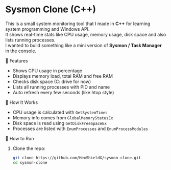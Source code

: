 # Sysmon Clone (C++)

This is a small system monitoring tool that I made in **C++** for learning system programming and Windows API.  
It shows real-time stats like CPU usage, memory usage, disk space and also lists running processes.  
I wanted to build something like a mini version of **Sysmon / Task Manager** in the console.

🔹 Features
- Shows CPU usage in percentage  
- Displays memory load, total RAM and free RAM  
- Checks disk space (C: drive for now)  
- Lists all running processes with PID and name  
- Auto refresh every few seconds (like htop style)  


🔹 How It Works
- CPU usage is calculated with `GetSystemTimes`  
- Memory info comes from `GlobalMemoryStatusEx`  
- Disk space is read using `GetDiskFreeSpaceEx`  
- Processes are listed with `EnumProcesses` and `EnumProcessModules`  

🔹 How to Run
1. Clone the repo:
   ```bash
   git clone https://github.com/HexShieldX/sysmon-clone.git
   cd sysmon-clone

